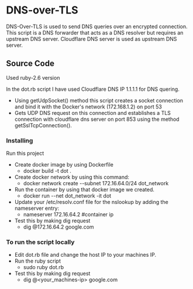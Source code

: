 #   DNS-over-TLS

DNS-Over-TLS is used to send DNS queries over an encrypted connection. This script is a DNS forwarder that acts as a DNS resolver but requires an upstream DNS server. Cloudflare DNS server is used as upstream DNS server. 

## Source Code
Used ruby-2.6 version 

In the dot.rb script I have used Cloudflare DNS IP 1.1.1.1 for DNS quering.
  - Using getUdpSocket() method this script creates a socket connection and bind it with the Docker's network (172.168.1.2) on port 53
  - Gets UDP DNS request on this connection and establishes a TLS connection with cloudflare dns server on port 853 using the method getSslTcpConnection(). 

### Installing
Run this project
* Create docker image by using Dockerfile 
  - docker build -t dot .
* Create docker network by using this command:
  - docker network create --subnet 172.16.64.0/24 dot_network
* Run the container by using that docker image we created.
  - docker run --net dot_network  -it dot
* Update your /etc/resolv.conf file for the nslookup by adding the nameserver entry:
  - nameserver 172.16.64.2  #container ip
* Test this by making dig request
  - dig @172.16.64.2 google.com

### To run the script locally
* Edit dot.rb file and change the host IP to your machines IP. 
* Run the ruby script 
  - sudo ruby dot.rb
* Test this by making dig request
  - dig @<your_machines-ip> google.com
